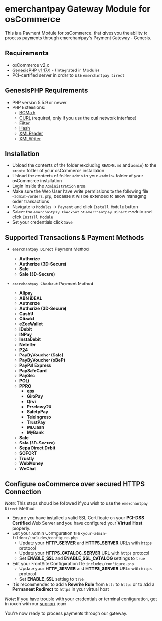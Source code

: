 emerchantpay Gateway Module for osCommerce
=============================

This is a Payment Module for osCommerce, that gives you the ability to process payments through emerchantpay's Payment Gateway - Genesis.

Requirements
------------

* osCommerce v2.x
* [GenesisPHP v1.17.0](https://github.com/GenesisGateway/genesis_php/releases/tag/1.17.0) - (Integrated in Module)
* PCI-certified server in order to use ```emerchantpay Direct```

GenesisPHP Requirements
------------

* PHP version 5.5.9 or newer
* PHP Extensions:
    * [BCMath](https://php.net/bcmath)
    * [CURL](https://php.net/curl) (required, only if you use the curl network interface)
    * [Filter](https://php.net/filter)
    * [Hash](https://php.net/hash)
    * [XMLReader](https://php.net/xmlreader)
    * [XMLWriter](https://php.net/xmlwriter)

Installation
------------

* Upload the contents of the folder (excluding ```README.md``` and ```admin```) to the ```<root>``` folder of your osCommerce installation
* Upload the contents of folder ```admin``` to your ```<admin>``` folder of your osCommerce installation
* Login inside the ```Administration``` area
* Make sure the Web User have write permissions to the following file ```<admin>/orders.php```, because it will be extended to allow managing order transactions
* Navigate to ```Modules``` -> ```Payment``` and click ```Install Module``` button
* Select the ```emerchantpay Checkout``` or ```emerchantpay Direct``` module and click ```Install Module```
* Set your credentials click ```Save```

Supported Transactions & Payment Methods
---------------------
* ```emerchantpay Direct``` Payment Method
	* __Authorize__
	* __Authorize (3D-Secure)__
	* __Sale__
	* __Sale (3D-Secure)__

* ```emerchantpay Checkout``` Payment Method
    * __Alipay__
    * __ABN iDEAL__
    * __Authorize__
    * __Authorize (3D-Secure)__
    * __CashU__
    * __Citadel__
    * __eZeeWallet__
    * __iDebit__
    * __INPay__
    * __InstaDebit__
    * __Neteller__
    * __P24__
    * __PayByVoucher (Sale)__
    * __PayByVoucher (oBeP)__
    * __PayPal Express__
    * __PaySafeCard__
    * __PaySec__
    * __POLi__
    * __PPRO__
    	* __eps__
    	* __GiroPay__
    	* __Qiwi__
    	* __Przelewy24__
    	* __SafetyPay__
    	* __TeleIngreso__
    	* __TrustPay__
    	* __Mr.Cash__
    	* __MyBank__
    * __Sale__
    * __Sale (3D-Secure)__
    * __Sepa Direct Debit__
    * __SOFORT__
    * __Trustly__
    * __WebMoney__
    * __WeChat__

Configure osCommerce over secured HTTPS Connection
------------
_Note:_ This steps should be followed if you wish to use the ```emerchantpay Direct``` Method

* Ensure you have installed a valid SSL Certificate on your __PCI-DSS Certified__ Web Server and you have configured your __Virtual Host__ properly.
* Edit your Admin Configuration file ```<your-admin-folder>/includes/configure.php```
   * Update your __HTTP_SERVER__ and __HTTPS_SERVER__ URLs with ```https``` protocol 
   * Update your __HTTPS_CATALOG_SERVER__ URL with ```https``` protocol 
   * Set __ENABLE_SSL__ and __ENABLE_SSL_CATALOG__ settings to ```true```
* Edit your FrontSite Configuration file ```includes/configure.php```
   * Update your __HTTP_SERVER__ and __HTTPS_SERVER__ URLs with ```https``` protocol  
   * Set __ENABLE_SSL__ setting to ```true```
* It is recommended to add a __Rewrite Rule__ from ```http``` to ```https``` or to add a __Permanent Redirect__ to ```https``` in your virtual host

_Note_: If you have trouble with your credentials or terminal configuration, get in touch with our [support] team

You're now ready to process payments through our gateway.

[support]: mailto:tech-support@emerchantpay.net
